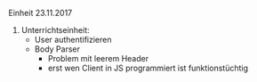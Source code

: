 Einheit 23.11.2017

1. Unterrichtseinheit: 
    - User authentifizieren 
    - Body Parser 
        - Problem mit leerem Header 
        - erst wen Client in JS programmiert ist funktionstüchtig 